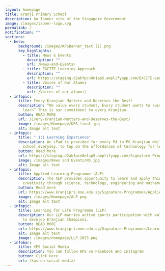 ```yaml
---
layout: homepage
title: Kranji Primary School
description: An Isomer site of the Singapore Government
image: /images/isomer-logo.svg
permalink: /
notification: ""
sections:
  - hero:
      background: /images/KPSBanner_text (1).png
      key_highlights:
        - title: News & Events
          description: ""
          url: /News-and-Events/
        - title: EXCITE Learning Approach
          description: ""
          url: https://staging.d2akfpcn0n1ap5.amplifyapp.com/EXCITE-Learning-Approach/
        - title: Voices of Our Alumni
          description: ""
          url: /Voices-of-our-alumni/
  - infopic:
      title: Every Kranjian Matters and Deserves the Best!
      description: “We value every student, Every student wants to succeed,  All can
        learn” This is our commitment to every Kranjian.
      button: READ MORE
      url: /Every-Kranjian-Matters-and-Deserves-the-Best/
      image: /images/Homepage/KPS_final.jpg
      alt: Image alt text
  - infopic:
      title: " 1:1 Learning Experience"
      description: An iPad is provided for every P4 to P6 Kranjian while they are in
        school everyday, to tap on the affordances of technology for learning.
      button: Read More
      url: https://staging.d2akfpcn0n1ap5.amplifyapp.com/Signature-Programmes/1-1-Learning-Experience/
      image: /images/News and Events/N5.jpg
      alt: Image alt text
  - infopic:
      title: Applied Learning Programme (ALP)
      description: The ALP provides opportunity to learn and apply thinking skills and
        creativity through science, technology, engineering and mathematics.
      button: Read more
      url: https://www.kranjipri.moe.edu.sg/Signature-Programmes/Applied-Learning-Programme-ALP/
      image: /images/Homepage/ALP.png
      alt: Image alt text
  - infopic:
      title: Learning for Life Programme (LLP)
      description: Our LLP marries active sports participation with values education
        to develop Kranjian Champions.
      button: READ MORE
      url: https://www.kranjipri.moe.edu.sg/Signature-Programmes/Learning-for-Life-Programme-LLP/
      alt: Image alt text
      image: /images/Homepage/LLP_2023.png
  - infobar:
      title: KPS Social Media
      description: You can follow KPS on Facebook and Instagram
      button: Click Here
      url: /kps-on-social-media/
---
```

